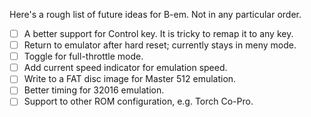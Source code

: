 Here's a rough list of future ideas for B-em.  Not in any particular order.

* [ ] A better support for Control key.  It is tricky to remap it to any key.
* [ ] Return to emulator after hard reset; currently stays in meny mode.
* [ ] Toggle for full-throttle mode.
* [ ] Add current speed indicator for emulation speed.
* [ ] Write to a FAT disc image for Master 512 emulation.
* [ ] Better timing for 32016 emulation.
* [ ] Support to other ROM configuration, e.g. Torch Co-Pro.
